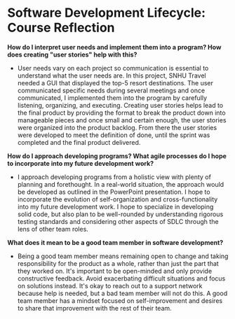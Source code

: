 # Software Development Lifecycle: Course Reflection

**How do I interpret user needs and implement them into a program? How does creating "user stories" help with this?**

* User needs vary on each project so communication is essential to understand what the user needs are. In this project, SNHU Travel needed a GUI that displayed the top-5 resort destinations. The user communicated specific needs during several meetings and once communicated, I implemented them into the program by carefully listening, organizing, and executing. Creating user stories helps lead to the final product by providing the format to break the product down into manageable pieces and once small and certain enough, the user stories were organized into the product backlog. From there the user stories were developed to meet the definition of done, until the sprint was completed and the final product delivered.

**How do I approach developing programs? What agile processes do I hope to incorporate into my future development work?**

* I approach developing programs from a holistic view with plenty of planning and forethought. In a real-world situation, the approach would be developed as outlined in the PowerPoint presentation. I hope to incorporate the evolution of self-organization and cross-functionality into my future development work. I hope to specialize in developing solid code, but also plan to be well-rounded by understanding rigorous testing standards and considering other aspects of SDLC through the lens of other team roles.

**What does it mean to be a good team member in software development?**

* Being a good team member means remaining open to change and taking responsibility for the product as a whole, rather than just the part that they worked on. It's important to be open-minded and only provide constructive feedback. Avoid exacerbating difficult situations and focus on solutions instead. It's okay to reach out to a support network because help is needed, but a bad team member will not do this. A good team member has a mindset focused on self-improvement and desires to share that improvement with the rest of their team.
